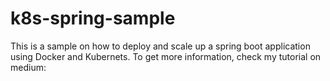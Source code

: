# k8s-spring-sample
This is a sample on how to deploy and scale up a spring boot application using Docker and Kubernets. To get more information, check my tutorial on medium: <comming soon>
